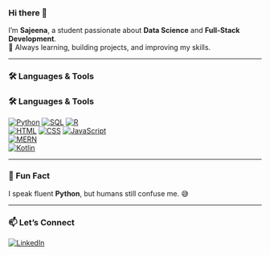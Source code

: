 ### Hi there 👋

I’m **Sajeena**, a student passionate about **Data Science** and **Full-Stack Development**.  
🌱 Always learning, building projects, and improving my skills.

---

### 🛠️ Languages & Tools
### 🛠️ Languages & Tools

[![Python](https://img.shields.io/badge/Python-3776AB?style=for-the-badge&logo=python&logoColor=white)](https://www.python.org/)  [![SQL](https://img.shields.io/badge/SQL-003B57?style=for-the-badge&logo=postgresql&logoColor=white)](https://www.postgresql.org/)  [![R](https://img.shields.io/badge/R-276DC3?style=for-the-badge&logo=r&logoColor=white)](https://www.r-project.org/)  
[![HTML](https://img.shields.io/badge/HTML-E34F26?style=for-the-badge&logo=html5&logoColor=white)](https://developer.mozilla.org/en-US/docs/Web/HTML)  [![CSS](https://img.shields.io/badge/CSS-1572B6?style=for-the-badge&logo=css3&logoColor=white)](https://developer.mozilla.org/en-US/docs/Web/CSS)  [![JavaScript](https://img.shields.io/badge/JavaScript-F7DF1E?style=for-the-badge&logo=javascript&logoColor=black)](https://developer.mozilla.org/en-US/docs/Web/JavaScript)  
[![MERN](https://img.shields.io/badge/MERN-007ACC?style=for-the-badge&logo=react&logoColor=white)](https://reactjs.org/)  
[![Kotlin](https://img.shields.io/badge/Kotlin-0095D5?style=for-the-badge&logo=kotlin&logoColor=white)](https://kotlinlang.org/)


---

### 🌟 Fun Fact
I speak fluent **Python**, but humans still confuse me. 😅

---

### 📫 Let’s Connect
[![LinkedIn](https://img.shields.io/badge/LinkedIn-Sajeena-blue?style=for-the-badge&logo=linkedin)](https://www.linkedin.com/in/sajeena-mahotra/)




